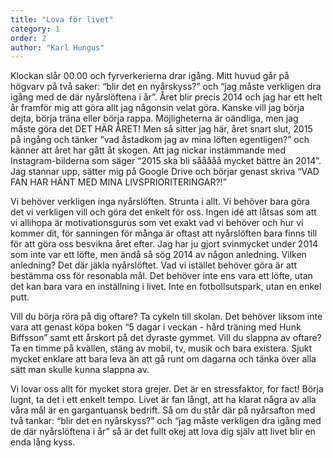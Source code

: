 ```yaml
---
title: "Lova för livet"
category: 1
order: 2
author: "Karl Hungus"
---
```


Klockan slår 00.00 och fyrverkerierna drar igång. Mitt huvud går på högvarv på två saker: “blir det en nyårskyss?” och “jag måste verkligen dra igång med de där nyårslöftena i år”. Året blir precis 2014 och jag har ett helt år framför mig att göra allt jag någonsin velat göra. Kanske vill jag börja dejta, börja träna eller börja rappa. Möjligheterna är oändliga, men jag måste göra det DET HÄR ÅRET! Men så sitter jag här, året snart slut, 2015 på ingång och tänker “vad åstadkom jag av mina löften egentligen?” och känner att året har gått åt skogen. Att jag nickar instämmande med Instagram-bilderna som säger “2015 ska bli sååååå mycket bättre än 2014”. Jag stannar upp, sätter mig på Google Drive och börjar genast skriva “VAD FAN HAR HÄNT MED MINA LIVSPRIORITERINGAR?!”

Vi behöver verkligen inga nyårslöften. Strunta i allt. Vi behöver bara göra det vi verkligen vill och göra det enkelt för oss. Ingen idé att låtsas som att vi allihopa är motivationsgurus som vet exakt vad vi behöver och hur vi kommer dit, för sanningen för många är oftast att nyårslöften bara finns till för att göra oss besvikna året efter. Jag har ju gjort svinmycket under 2014 som inte var ett löfte, men ändå så sög 2014 av någon anledning. Vilken anledning? Det där jäkla nyårslöftet. Vad vi istället behöver göra är att bestämma oss för resonabla mål. Det behöver inte ens vara ett löfte, utan det kan bara vara en inställning i livet. Inte en fotbollsutspark, utan en enkel putt.

Vill du börja röra på dig oftare? Ta cykeln till skolan. Det behöver liksom inte vara att genast köpa boken “5 dagar i veckan - hård träning med Hunk Biffsson” samt ett årskort på det dyraste gymmet. Vill du slappna av oftare? Ta en timme på kvällen, stäng av mobil, tv, musik och bara existera. Sjukt mycket enklare att bara leva än att gå runt om dagarna och tänka över alla sätt man skulle kunna slappna av.

Vi lovar oss allt för mycket stora grejer. Det är en stressfaktor, for fact! Börja lugnt, ta det i ett enkelt tempo. Livet är fan långt, att ha klarat några av alla våra mål är en gargantuansk bedrift. Så om du står där på nyårsafton med två tankar: “blir det en nyårskyss?” och “jag måste verkligen dra igång med de där nyårslöftena i år” så är det fullt okej att lova dig själv att livet blir en enda lång kyss.
